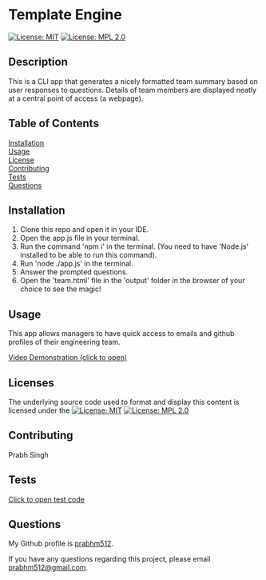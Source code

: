 # Template Engine

[![License: MIT](https://img.shields.io/badge/License-MIT-yellow.svg)](https://opensource.org/licenses/MIT) [![License: MPL 2.0](https://img.shields.io/badge/License-MPL%202.0-brightgreen.svg)](https://opensource.org/licenses/MPL-2.0)

## Description

This is a CLI app that generates a nicely formatted team summary based on user responses to questions. Details of team members are displayed neatly at a central point of access (a webpage).

## Table of Contents

[Installation](#-installation)  
[Usage](#-usage)  
[License](#-licenses)  
[Contributing](#-contributing)  
[Tests](#-tests)  
[Questions](#-questions)

## Installation

1. Clone this repo and open it in your IDE.
2. Open the app.js file in your terminal.
3. Run the command 'npm i' in the terminal. (You need to have 'Node.js' installed to be able to run this command).
4. Run 'node ./app.js' in the terminal.
5. Answer the prompted questions.
6. Open the 'team.html' file in the 'output' folder in the browser of your choice to see the magic!

## Usage

This app allows managers to have quick access to emails and github profiles of their engineering team.

<a href="https://drive.google.com/file/d/1AF7xAgt3ndaDDMwgJG_w2mRsxsvIZ_UQ/view?usp=sharing">Video Demonstration (click to open)</a>

## Licenses

The underlying source code used to format and display this content is licensed under the [![License: MIT](https://img.shields.io/badge/License-MIT-yellow.svg)](https://opensource.org/licenses/MIT) [![License: MPL 2.0](https://img.shields.io/badge/License-MPL%202.0-brightgreen.svg)](https://opensource.org/licenses/MPL-2.0)

## Contributing

Prabh Singh

## Tests

<a href="https://github.com/prabhm512/template-engine/tree/master/test">Click to open test code</a>

## Questions

My Github profile is <a href="https://github.com/prabhm512">prabhm512</a>.

If you have any questions regarding this project, please email prabhm512@gmail.com.
